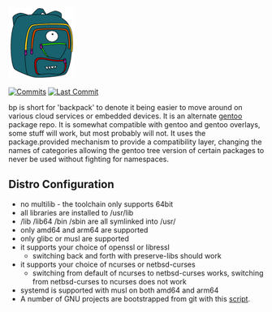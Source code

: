 <div align="left">

[![1g4-linux](https://raw.githubusercontent.com/jopamo/bp/master/.github/bp.png)](#readme)

[![Commits](https://img.shields.io/github/commit-activity/m/jopamo/bp?label=commits&style=for-the-badge)](https://github.com/jopamo/bp/commits)
[![Last Commit](https://img.shields.io/github/last-commit/jopamo/bp/main?label=&style=for-the-badge)](https://github.com/jopamo/bp/commits)

</div>

bp is short for 'backpack' to denote it being easier to move around on various cloud services or embedded devices. It is an alternate [gentoo](https://github.com/gentoo/gentoo) package repo. It is somewhat compatible with gentoo and gentoo overlays, some stuff will work, but most probably will not. It uses the package.provided mechanism to provide a compatibility layer, changing the names of categories allowing the gentoo tree version of certain packages to never be used without fighting for namespaces.

## Distro Configuration
* no multilib - the toolchain only supports 64bit
* all libraries are installed to /usr/lib
* /lib /lib64 /bin /sbin are all symlinked into /usr/
* only amd64 and arm64 are supported
* only glibc or musl are supported
* it supports your choice of openssl or libressl
   * switching back and forth with preserve-libs should work
* it supports your choice of ncurses or netbsd-curses
   * switching from default of ncurses to netbsd-curses works, switching from netbsd-curses to ncurses does not work
* systemd is supported with musl on both amd64 and arm64
* A number of GNU projects are bootstrapped from git with this [script](./app-core/ugscripts/files/sbin/mktarballs).
